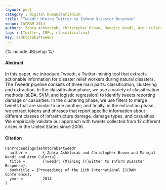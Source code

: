 ```yaml
---
layout: post
category : digital humanitarianism
title: "Tweedr: Mining Twitter to Inform Disaster Response"
venue: ISCRAM 2014
authors: Zahra Ashktorab, Christopher Brown, Manojit Nandi, Aron Culotta
tags : [Twitter, CRFs, classification]
key: ashktorab14tweedr
---
```

{% include JB/setup %}
#### Abstract

In this paper, we introduce Tweedr, a Twitter-mining tool that extracts actionable information for disaster relief workers during natural disasters. The Tweedr pipeline consists of three main parts: classification, clustering and extraction. In the classification phase, we use a variety of classification methods (sLDA, SVM, and logistic regression) to identify tweets reporting damage or casualties. In the clustering phase, we use filters to merge tweets that are similar to one another; and finally, in the extraction phase, we extract tokens and phrases that report specific information about different classes of infrastructure damage, damage types, and casualties. We empirically validate our approach with tweets collected from 12 different crises in the United States since 2006.

#### Citation

    @InProceedings{ashktorab14tweedr
      author =       { Zahra Ashktorab and Christopher Brown and Manojit Nandi and Aron Culotta},
      title =        {Tweedr: {M}ining {T}witter to Inform Disaster Response},
      booktitle = {Proceedings of the 11th International ISCRAM Conference},
      year =         2014
    }
